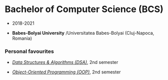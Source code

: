 # Bachelor of Computer Science (BCS)

-   2018-2021

-   **Babes-Bolyai University** /Universitatea Babes-Bolyai (Cluj-Napoca, Romania)


### Personal favourites

-   [*Data Structures & Algorithms (DSA)*](https://github.com/adrianPascan/Bachelor/tree/main/2nd%20semester/DSA%20(Data%20Structures%20%26%20Algorithms)), 2nd semester

-   [*Object-Oriented Programming (OOP)*](https://github.com/adrianPascan/Bachelor/tree/main/2nd%20semester/OOP%20(Object-Oriented%20Programming)), 2nd semester
